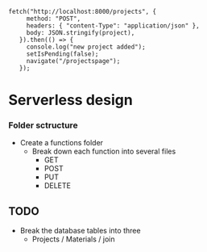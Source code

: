  ```
 fetch("http://localhost:8000/projects", {
      method: "POST",
      headers: { "content-Type": "application/json" },
      body: JSON.stringify(project),
    }).then(() => {
      console.log("new project added");
      setIsPending(false);
      navigate("/projectspage");
    });
```

# Serverless design
### Folder sctructure
- Create a functions folder
  - Break down each function into several files
    - GET 
    - POST
    - PUT
    - DELETE

## TODO
- Break the database tables into three
  - Projects / Materials / join 